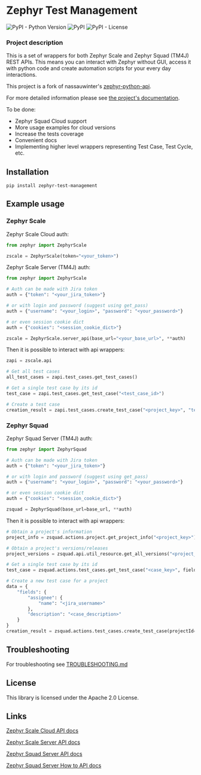 # Zephyr Test Management


![PyPI - Python Version](https://img.shields.io/pypi/pyversions/zephyr-test-management)
![PyPI](https://img.shields.io/pypi/v/zephyr-test-management)
![PyPI - License](https://img.shields.io/pypi/l/zephyr-test-management)

### Project description
This is a set of wrappers for both Zephyr Scale and Zephyr Squad (TM4J) REST APIs.
This means you can interact with Zephyr without GUI, access it with python code and create
automation scripts for your every day interactions.

This project is a fork of nassauwinter's [zephyr-python-api](https://github.com/nassauwinter/zephyr-python-api).

For more detailed information please see [the project's documentation](https://zephyr-test-management.readthedocs.io/en/latest/index.html).

To be done:
* Zephyr Squad Cloud support
* More usage examples for cloud versions
* Increase the tests coverage
* Convenient docs
* Implementing higher level wrappers representing Test Case, Test Cycle, etc.

## Installation

```
pip install zephyr-test-management
```

## Example usage

### Zephyr Scale

Zephyr Scale Cloud auth:
```python
from zephyr import ZephyrScale

zscale = ZephyrScale(token="<your_token>")
```

Zephyr Scale Server (TM4J) auth:
```python
from zephyr import ZephyrScale

# Auth can be made with Jira token
auth = {"token": "<your_jira_token>"}

# or with login and password (suggest using get_pass)
auth = {"username": "<your_login>", "password": "<your_password>"}

# or even session cookie dict
auth = {"cookies": "<session_cookie_dict>"}

zscale = ZephyrScale.server_api(base_url="<your_base_url>", **auth)
```

Then it is possible to interact with api wrappers:
```python
zapi = zscale.api

# Get all test cases
all_test_cases = zapi.test_cases.get_test_cases()

# Get a single test case by its id
test_case = zapi.test_cases.get_test_case("<test_case_id>")

# Create a test case
creation_result = zapi.test_cases.create_test_case("<project_key>", "test_case_name")
```

### Zephyr Squad

Zephyr Squad Server (TM4J) auth:
```python
from zephyr import ZephyrSquad

# Auth can be made with Jira token
auth = {"token": "<your_jira_token>"}

# or with login and password (suggest using get_pass)
auth = {"username": "<your_login>", "password": "<your_password>"}

# or even session cookie dict
auth = {"cookies": "<session_cookie_dict>"}

zsquad = ZephyrSquad(base_url=base_url, **auth)
```

Then it is possible to interact with api wrappers:
```python
# Obtain a project's information
project_info = zsquad.actions.project.get_project_info("<project_key>")

# Obtain a project's versions/releases
project_versions = zsquad.api.util_resource.get_all_versions("<project_id>")

# Get a single test case by its id
test_case = zsquad.actions.test_cases.get_test_case("<case_key>", fields="id")

# Create a new test case for a project
data = {
    "fields": {
        "assignee": {
            "name": "<jira_username>"
        },
        "description": "<case_description>"
    }
}
creation_result = zsquad.actions.test_cases.create_test_case(projectId="<project_id>", summary="<case_summary>", data=data)
```

## Troubleshooting

For troubleshooting see [TROUBLESHOOTING.md](TROUBLESHOOTING.md)


## License

This library is licensed under the Apache 2.0 License.

## Links

[Zephyr Scale Cloud API docs](https://support.smartbear.com/zephyr-scale-cloud/api-docs/)

[Zephyr Scale Server API docs](https://support.smartbear.com/zephyr-scale-server/api-docs/v1/)

[Zephyr Squad Server API docs](https://zephyrsquadserver.docs.apiary.io/)

[Zephyr Squad Server How to API docs](https://support.smartbear.com/zephyr-squad-server/docs/api/index.html)
